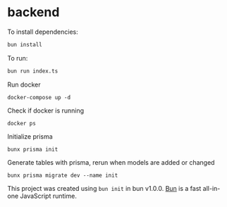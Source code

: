# backend

To install dependencies:

```bash
bun install
```

To run:

```bash
bun run index.ts
```

Run docker
```
docker-compose up -d
```

Check if docker is running
```
docker ps
```

Initialize prisma
```
bunx prisma init
```

Generate tables with prisma, rerun when models are added or changed
```
bunx prisma migrate dev --name init
```

This project was created using `bun init` in bun v1.0.0. [Bun](https://bun.sh) is a fast all-in-one JavaScript runtime.
